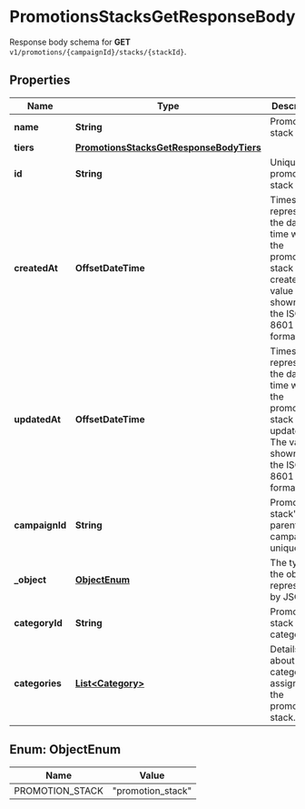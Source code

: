 

# PromotionsStacksGetResponseBody

Response body schema for **GET** `v1/promotions/{campaignId}/stacks/{stackId}`.

## Properties

| Name | Type | Description |
|------------ | ------------- | ------------- |
|**name** | **String** | Promotion stack name. |
|**tiers** | [**PromotionsStacksGetResponseBodyTiers**](PromotionsStacksGetResponseBodyTiers.md) |  |
|**id** | **String** | Unique promotion stack ID. |
|**createdAt** | **OffsetDateTime** | Timestamp representing the date and time when the promotion stack was created. The value is shown in the ISO 8601 format. |
|**updatedAt** | **OffsetDateTime** | Timestamp representing the date and time when the promotion stack was updated. The value is shown in the ISO 8601 format. |
|**campaignId** | **String** | Promotion stack&#39;s parent campaign&#39;s unique ID. |
|**_object** | [**ObjectEnum**](#ObjectEnum) | The type of the object represented by JSON.  |
|**categoryId** | **String** | Promotion stack category ID. |
|**categories** | [**List&lt;Category&gt;**](Category.md) | Details about the category assigned to the promotion stack. |



## Enum: ObjectEnum

| Name | Value |
|---- | -----|
| PROMOTION_STACK | &quot;promotion_stack&quot; |



